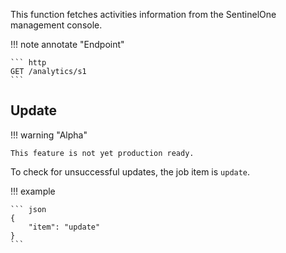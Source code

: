 This function fetches activities information from the SentinelOne management console.

!!! note annotate "Endpoint"  

    ``` http
    GET /analytics/s1
    ```


## Update

!!! warning "Alpha"

    This feature is not yet production ready.

To check for unsuccessful updates, the job item is `update`.

!!! example

    ``` json
    {
        "item": "update"
    }
    ```

